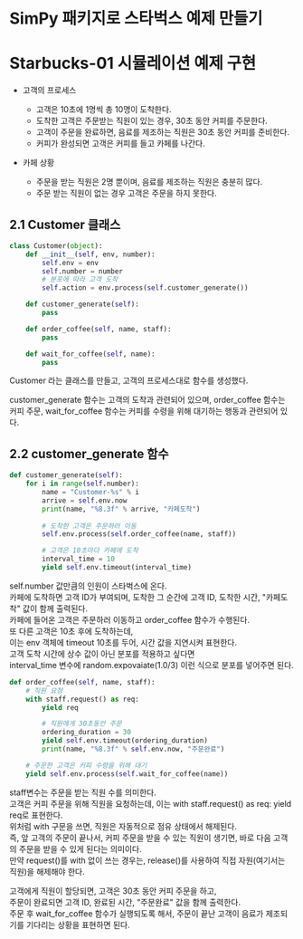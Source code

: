 # SimPy 패키지로 스타벅스 예제 만들기
# Starbucks-01 시뮬레이션 예제 구현
- 고객의 프로세스
    - 고객은 10초에 1명씩 총 10명이 도착한다.
    - 도착한 고객은 주문받는 직원이 있는 경우, 30초 동안 커피를 주문한다.
    - 고객이 주문을 완료하면, 음료를 제조하는 직원은 30초 동안 커피를 준비한다.
    - 커피가 완성되면 고객은 커피를 들고 카페를 나간다.

- 카페 상황
    - 주문을 받는 직원은 2명 뿐이며, 음료를 제조하는 직원은 충분히 많다.
    - 주문 받는 직원이 없는 경우 고객은 주문을 하지 못한다.

## 2.1 Customer 클래스
```python
class Customer(object):
    def __init__(self, env, number):
        self.env = env
        self.number = number
        # 분포에 따라 고객 도착
        self.action = env.process(self.customer_generate())

    def customer_generate(self):
        pass

    def order_coffee(self, name, staff):
        pass

    def wait_for_coffee(self, name):
        pass

```
Customer 라는 클래스를 만들고, 고객의 프로세스대로 함수를 생성했다.

customer_generate 함수는 고객의 도착과 관련되어 있으며,
order_coffee 함수는 커피 주문,
wait_for_coffee 함수는 커피를 수령을 위해 대기하는 행동과 관련되어 있다.

## 2.2 customer_generate 함수
```python
def customer_generate(self):
    for i in range(self.number):
        name = "Customer-%s" % i
        arrive = self.env.now
        print(name, "%8.3f" % arrive, "카페도착")
        
        # 도착한 고객은 주문하러 이동
        self.env.process(self.order_coffee(name, staff))

        # 고객은 10초마다 카페에 도착
        interval_time = 10
        yield self.env.timeout(interval_time)

```

self.number 값만큼의 인원이 스타벅스에 온다.  
카페에 도착하면 고객 ID가 부여되며, 도착한 그 순간에 고객 ID, 도착한 시간, "카페도착" 값이 함께 출력된다.  
카페에 들어온 고객은 주문하러 이동하고 order_coffee 함수가 수행된다.  
또 다른 고객은 10초 후에 도착하는데,  
이는 env 객체에 timeout 10초를 두어, 시간 값을 지연시켜 표현한다.  
고객 도착 시간에 상수 값이 아닌 분포를 적용하고 싶다면  
interval_time 변수에 random.expovaiate(1.0/3) 이런 식으로 분포를 넣어주면 된다.  

```python
def order_coffee(self, name, staff):
    # 직원 요청
    with staff.request() as req:
        yield req

        # 직원에게 30초동안 주문
        ordering_duration = 30
        yield self.env.timeout(ordering_duration)
        print(name, "%8.3f" % self.env.now, "주문완료")

    # 주문한 고객은 커피 수령을 위해 대기
    yield self.env.process(self.wait_for_coffee(name))

```
staff변수는 주문을 받는 직원 수를 의미한다.  
고객은 커피 주문을 위해 직원을 요청하는데, 이는 with staff.request() as req: yield req로 표현한다.  
위처럼 with 구문을 쓰면, 직원은 자동적으로 점유 상태에서 해제된다.  
즉, 앞 고객의 주문이 끝나서, 커피 주문을 받을 수 있는 직원이 생기면, 바로 다음 고객의 주문을 받을 수 있게 된다는 의미이다.  
만약 request()를 with 없이 쓰는 경우는, release()를 사용하여 직접 자원(여기서는 직원)을 해제해야 한다.  

고객에게 직원이 할당되면, 고객은 30초 동안 커피 주문을 하고,  
주문이 완료되면 고객 ID, 완료된 시간, "주문완료" 값을 함께 출력한다.  
주문 후 wait_for_coffee 함수가 실행되도록 해서, 주문이 끝난 고객이 음료가 제조되기를 기다리는 상황을 표현하면 된다.  


